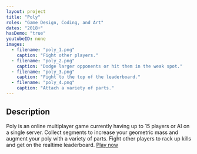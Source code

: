 ```yaml
---
layout: project
title: "Poly"
roles: "Game Design, Coding, and Art"
dates: "2018+"
hasDemo: "true"
youtubeID: none
images:
  - filename: "poly_1.png"
    caption: "Fight other players."
  - filename: "poly_2.png"
    caption: "Dodge larger opponents or hit them in the weak spot."
  - filename: "poly_3.png"
    caption: "Fight to the top of the leaderboard."
  - filename: "poly_4.png"
    caption: "Attach a variety of parts."
---
```


## Description

Poly is an online multiplayer game currently having up to 15 players or AI on a single server. Collect segments to increase your geometric mass and augment your poly with a variety of parts. Fight other players to rack up kills and get on the realtime leaderboard. [Play now](https://playpoly.online)
